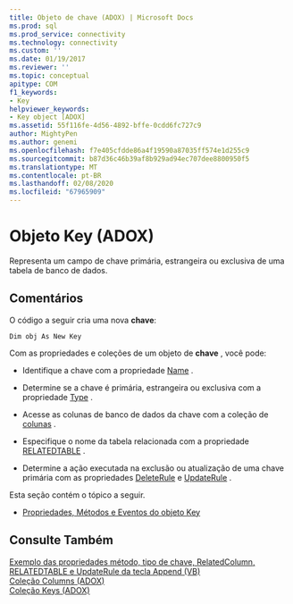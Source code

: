 ```yaml
---
title: Objeto de chave (ADOX) | Microsoft Docs
ms.prod: sql
ms.prod_service: connectivity
ms.technology: connectivity
ms.custom: ''
ms.date: 01/19/2017
ms.reviewer: ''
ms.topic: conceptual
apitype: COM
f1_keywords:
- Key
helpviewer_keywords:
- Key object [ADOX]
ms.assetid: 55f116fe-4d56-4892-bffe-0cdd6fc727c9
author: MightyPen
ms.author: genemi
ms.openlocfilehash: f7e405cfdde86a4f19590a87035ff574e1d255c9
ms.sourcegitcommit: b87d36c46b39af8b929ad94ec707dee8800950f5
ms.translationtype: MT
ms.contentlocale: pt-BR
ms.lasthandoff: 02/08/2020
ms.locfileid: "67965909"
---
```

# <a name="key-object-adox"></a>Objeto Key (ADOX)
Representa um campo de chave primária, estrangeira ou exclusiva de uma tabela de banco de dados.  
  
## <a name="remarks"></a>Comentários  
 O código a seguir cria uma nova **chave**:  
  
```  
Dim obj As New Key  
```  
  
 Com as propriedades e coleções de um objeto de **chave** , você pode:  
  
-   Identifique a chave com a propriedade [Name](../../../ado/reference/adox-api/name-property-adox.md) .  
  
-   Determine se a chave é primária, estrangeira ou exclusiva com a propriedade [Type](../../../ado/reference/adox-api/type-property-key-adox.md) .  
  
-   Acesse as colunas de banco de dados da chave com a coleção de [colunas](../../../ado/reference/adox-api/columns-collection-adox.md) .  
  
-   Especifique o nome da tabela relacionada com a propriedade [RELATEDTABLE](../../../ado/reference/adox-api/relatedtable-property-adox.md) .  
  
-   Determine a ação executada na exclusão ou atualização de uma chave primária com as propriedades [DeleteRule](../../../ado/reference/adox-api/deleterule-property-adox.md) e [UpdateRule](../../../ado/reference/adox-api/updaterule-property-adox.md) .  
  
 Esta seção contém o tópico a seguir.  
  
-   [Propriedades, Métodos e Eventos do objeto Key](../../../ado/reference/adox-api/key-object-properties-methods-and-events.md)  
  
## <a name="see-also"></a>Consulte Também  
 [Exemplo das propriedades método, tipo de chave, RelatedColumn, RELATEDTABLE e UpdateRule da tecla Append (VB)](../../../ado/reference/adox-api/keys-append-method-key-type-relatedcolumn-relatedtable-example-vb.md)   
 [Coleção Columns (ADOX)](../../../ado/reference/adox-api/columns-collection-adox.md)   
 [Coleção Keys (ADOX)](../../../ado/reference/adox-api/keys-collection-adox.md)
